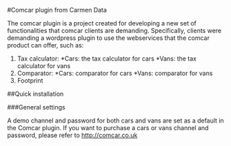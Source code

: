 #Comcar plugin from Carmen Data

The comcar plugin is a project created for developing a new set of functionalities that comcar clients are demanding. 
Specifically, clients were demanding a wordpress plugin to use the webservices that the comcar product can offer, such as:

1. Tax calculator:
  	*Cars: the tax calculator for cars
  	*Vans: the tax calculator for vans
2. Comparator:
	*Cars: comparator for cars
  	*Vans: comparator for vans
3. Footprint


##Quick installation

###General settings

A demo channel and password for both cars and vans are set as a default in the Comcar plugin.
If you want to purchase a cars or vans channel and password, please refer to http://comcar.co.uk





